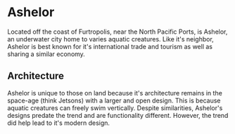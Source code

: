 # Ashelor

Located off the coast of Furtropolis, near the North Pacific Ports, is Ashelor, an underwater city home to varies aquatic creatures. Like it's neighbor, Ashelor is best known for it's international trade and tourism as well as sharing a similar economy.

## Architecture

Ashelor is unique to those on land because it's architecture remains in the space-age (think Jetsons) with a larger and open design. This is because aquatic creatures can freely swim vertically. Despite similarities, Ashelor's designs predate the trend and are functionality different. However, the trend did help lead to it's modern design.